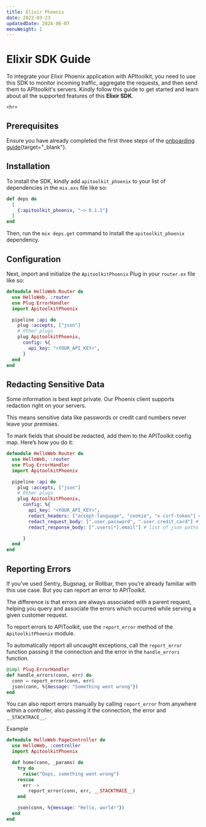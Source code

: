 ```yaml
---
title: Elixir Phoenix
date: 2022-03-23
updatedDate: 2024-06-07
menuWeight: 1
---
```


# Elixir SDK Guide

To integrate your Elixir Phoenix application with APItoolkit, you need to use this SDK to monitor incoming traffic, aggregate the requests, and then send them to APItoolkit's servers. Kindly follow this guide to get started and learn about all the supported features of this **Elixir SDK**.

```=html
<hr>
```

## Prerequisites

Ensure you have already completed the first three steps of the [onboarding guide](/docs/onboarding/){target="_blank"}.

## Installation

To install the SDK, kindly add `apitoolkit_phoenix` to your list of dependencies in the `mix.exs` file like so:

```elixir
def deps do
  [
    {:apitoolkit_phoenix, "~> 0.1.1"}
  ]
end
```

Then, run the `mix deps.get` command to install the `apitoolkit_phoenix` dependency.

## Configuration

Next, import and initialize the `ApitoolkitPhoenix` Plug in your `router.ex` file like so:

```elixir
defmodule HelloWeb.Router do
  use HelloWeb, :router
  use Plug.ErrorHandler
  import ApitoolkitPhoenix

  pipeline :api do
    plug :accepts, ["json"]
    # Other plugs
    plug ApitoolkitPhoenix,
      config: %{
        api_key: "<YOUR_API_KEY>",
      }
  end
end
```

## Redacting Sensitive Data

Some information is best kept private. Our Phoenix client supports redaction right on your servers.

This means sensitive data like passwords or credit card numbers never leave your premises.

To mark fields that should be redacted, add them to the APIToolkit config map. Here’s how you do it:

```elixir
defmodule HelloWeb.Router do
  use HelloWeb, :router
  use Plug.ErrorHandler
  import ApitoolkitPhoenix

  pipeline :api do
    plug :accepts, ["json"]
    # Other plugs
    plug ApitoolkitPhoenix,
      config: %{
        api_key: "<YOUR_API_KEY>",
        redact_headers: ["accept-language", "cookie", "x-csrf-token"] # list of headers to be redacted
        redact_request_body: [".user.password", ".user.credit_card"] # list of json paths to redact from request body
        redact_response_body: [".users[*].email"] # list of json paths to redact from response body

      }
  end
end
```

## Reporting Errors

If you’ve used Sentry, Bugsnag, or Rollbar, then you’re already familiar with this use case. But you can report an error to APIToolkit.

The difference is that errors are always associated with a parent request, helping you query and associate the errors which occurred while serving a given customer request.

To report errors to APIToolkit, use the `report_error` method of the `ApitoolkitPhoenix` module.

To automatically report all uncaught exceptions, call the `report_error` function passing it the connection and the error in the `handle_errors` function.

```elixir
@impl Plug.ErrorHandler
def handle_errors(conn, err) do
  conn = report_error(conn, err)
  json(conn, %{message: "Something went wrong"})
end
```

You can also report errors manually by calling `report_error` from anywhere within a controller, also passing it the connection, the error and `__STACKTRACE__`.

Example

```elixir
defmodule HelloWeb.PageController do
  use HelloWeb, :controller
  import ApitoolkitPhoenix

  def home(conn, _params) do
    try do
      raise("Oops, something went wrong")
    rescue
      err ->
        report_error(conn, err, __STACKTRACE__)
    end

    json(conn, %{message: "Hello, world!"})
  end
end
```
